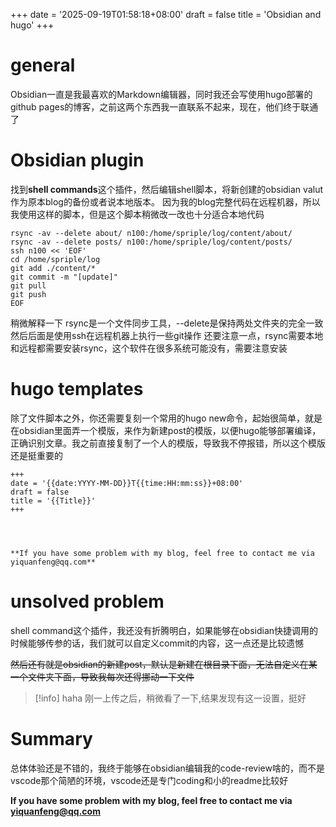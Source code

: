 +++
date = '2025-09-19T01:58:18+08:00'
draft = false
title = 'Obsidian and hugo'
+++

# general
Obsidian一直是我最喜欢的Markdown编辑器，同时我还会写使用hugo部署的github pages的博客，之前这两个东西我一直联系不起来，现在，他们终于联通了

# Obsidian plugin
找到**shell commands**这个插件，然后编辑shell脚本，将新创建的obsidian valut作为原本blog的备份或者说本地版本。
因为我的blog完整代码在远程机器，所以我使用这样的脚本，但是这个脚本稍微改一改也十分适合本地代码
```
rsync -av --delete about/ n100:/home/spriple/log/content/about/
rsync -av --delete posts/ n100:/home/spriple/log/content/posts/
ssh n100 << 'EOF'
cd /home/spriple/log
git add ./content/*
git commit -m "[update]"
git pull
git push
EOF
```
稍微解释一下
rsync是一个文件同步工具，--delete是保持两处文件夹的完全一致
然后后面是使用ssh在远程机器上执行一些git操作
还要注意一点，rsync需要本地和远程都需要安装rsync，这个软件在很多系统可能没有，需要注意安装

# hugo templates
除了文件脚本之外，你还需要复刻一个常用的hugo new命令，起始很简单，就是在obsidian里面弄一个模版，来作为新建post的模版，以便hugo能够部署编译，正确识别文章。我之前直接复制了一个人的模版，导致我不停报错，所以这个模版还是挺重要的
```
+++
date = '{{date:YYYY-MM-DD}}T{{time:HH:mm:ss}}+08:00'
draft = false
title = '{{Title}}'
+++




**If you have some problem with my blog, feel free to contact me via yiquanfeng@qq.com**
```


# unsolved problem
shell command这个插件，我还没有折腾明白，如果能够在obsidian快捷调用的时候能够传参的话，我们就可以自定义commit的内容，这一点还是比较遗憾

~~然后还有就是obsidian的新建post，默认是新建在根目录下面，无法自定义在某一个文件夹下面，导致我每次还得挪动一下文件~~
> [!info] haha
> 刚一上传之后，稍微看了一下,结果发现有这一设置，挺好


# Summary
总体体验还是不错的，我终于能够在obsidian编辑我的code-review啥的，而不是vscode那个简陋的环境，vscode还是专门coding和小的readme比较好


**If you have some problem with my blog, feel free to contact me via yiquanfeng@qq.com**
